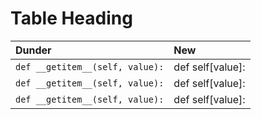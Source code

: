 # Table Heading

| Dunder        | New           |
|:--------------|:--------------|
|`def __getitem__(self, value):`| def self[value]:|
|`def __getitem__(self, value):`| def self[value]:|
|`def __getitem__(self, value):`| def self[value]:|

